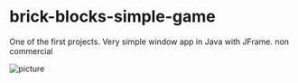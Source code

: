 # brick-blocks-simple-game


One of the first projects. 
Very simple window app in Java with JFrame.
non commercial


![picture](https://user-images.githubusercontent.com/106313912/221037375-758522e8-59db-402e-90cd-ad9f0e0d6b51.png)
